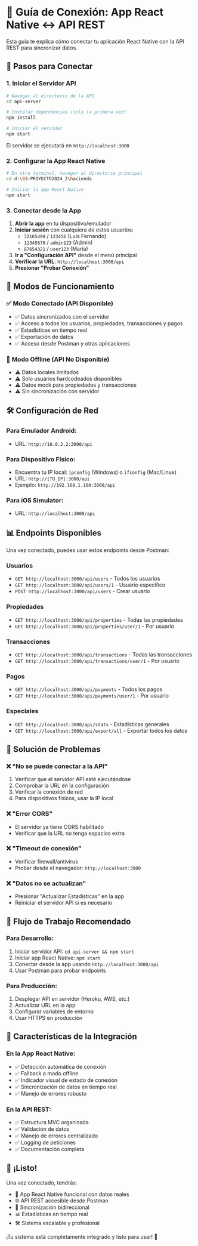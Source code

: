 # 🔗 Guía de Conexión: App React Native ↔ API REST

Esta guía te explica cómo conectar tu aplicación React Native con la API REST para sincronizar datos.

## 🚀 **Pasos para Conectar**

### 1. **Iniciar el Servidor API**
```bash
# Navegar al directorio de la API
cd api-server

# Instalar dependencias (solo la primera vez)
npm install

# Iniciar el servidor
npm start
```

El servidor se ejecutará en `http://localhost:3000`

### 2. **Configurar la App React Native**
```bash
# En otra terminal, navegar al directorio principal
cd d:\03-PROYECTO2024_2\hacienda

# Iniciar la app React Native
npm start
```

### 3. **Conectar desde la App**
1. **Abrir la app** en tu dispositivo/emulador
2. **Iniciar sesión** con cualquiera de estos usuarios:
   - `32165498` / `123456` (Luis Fernando)
   - `12345678` / `admin123` (Admin)
   - `87654321` / `user123` (María)
3. **Ir a "Configuración API"** desde el menú principal
4. **Verificar la URL**: `http://localhost:3000/api`
5. **Presionar "Probar Conexión"**

## 🔄 **Modos de Funcionamiento**

### ✅ **Modo Conectado (API Disponible)**
- ✅ Datos sincronizados con el servidor
- ✅ Acceso a todos los usuarios, propiedades, transacciones y pagos
- ✅ Estadísticas en tiempo real
- ✅ Exportación de datos
- ✅ Acceso desde Postman y otras aplicaciones

### 📱 **Modo Offline (API No Disponible)**
- ⚠️ Datos locales limitados
- ⚠️ Solo usuarios hardcodeados disponibles
- ⚠️ Datos mock para propiedades y transacciones
- ⚠️ Sin sincronización con servidor

## 🛠️ **Configuración de Red**

### **Para Emulador Android:**
- URL: `http://10.0.2.2:3000/api`

### **Para Dispositivo Físico:**
- Encuentra tu IP local: `ipconfig` (Windows) o `ifconfig` (Mac/Linux)
- URL: `http://[TU_IP]:3000/api`
- Ejemplo: `http://192.168.1.100:3000/api`

### **Para iOS Simulator:**
- URL: `http://localhost:3000/api`

## 📊 **Endpoints Disponibles**

Una vez conectado, puedes usar estos endpoints desde Postman:

### **Usuarios**
- `GET http://localhost:3000/api/users` - Todos los usuarios
- `GET http://localhost:3000/api/users/1` - Usuario específico
- `POST http://localhost:3000/api/users` - Crear usuario

### **Propiedades**
- `GET http://localhost:3000/api/properties` - Todas las propiedades
- `GET http://localhost:3000/api/properties/user/1` - Por usuario

### **Transacciones**
- `GET http://localhost:3000/api/transactions` - Todas las transacciones
- `GET http://localhost:3000/api/transactions/user/1` - Por usuario

### **Pagos**
- `GET http://localhost:3000/api/payments` - Todos los pagos
- `GET http://localhost:3000/api/payments/user/1` - Por usuario

### **Especiales**
- `GET http://localhost:3000/api/stats` - Estadísticas generales
- `GET http://localhost:3000/api/export/all` - Exportar todos los datos

## 🔧 **Solución de Problemas**

### **❌ "No se puede conectar a la API"**
1. Verificar que el servidor API esté ejecutándose
2. Comprobar la URL en la configuración
3. Verificar la conexión de red
4. Para dispositivos físicos, usar la IP local

### **❌ "Error CORS"**
- El servidor ya tiene CORS habilitado
- Verificar que la URL no tenga espacios extra

### **❌ "Timeout de conexión"**
- Verificar firewall/antivirus
- Probar desde el navegador: `http://localhost:3000`

### **❌ "Datos no se actualizan"**
- Presionar "Actualizar Estadísticas" en la app
- Reiniciar el servidor API si es necesario

## 🎯 **Flujo de Trabajo Recomendado**

### **Para Desarrollo:**
1. Iniciar servidor API: `cd api-server && npm start`
2. Iniciar app React Native: `npm start`
3. Conectar desde la app usando `http://localhost:3000/api`
4. Usar Postman para probar endpoints

### **Para Producción:**
1. Desplegar API en servidor (Heroku, AWS, etc.)
2. Actualizar URL en la app
3. Configurar variables de entorno
4. Usar HTTPS en producción

## 📱 **Características de la Integración**

### **En la App React Native:**
- ✅ Detección automática de conexión
- ✅ Fallback a modo offline
- ✅ Indicador visual de estado de conexión
- ✅ Sincronización de datos en tiempo real
- ✅ Manejo de errores robusto

### **En la API REST:**
- ✅ Estructura MVC organizada
- ✅ Validación de datos
- ✅ Manejo de errores centralizado
- ✅ Logging de peticiones
- ✅ Documentación completa

## 🎉 **¡Listo!**

Una vez conectado, tendrás:
- 📱 App React Native funcional con datos reales
- 🌐 API REST accesible desde Postman
- 🔄 Sincronización bidireccional
- 📊 Estadísticas en tiempo real
- 🛠️ Sistema escalable y profesional

¡Tu sistema está completamente integrado y listo para usar! 🚀
